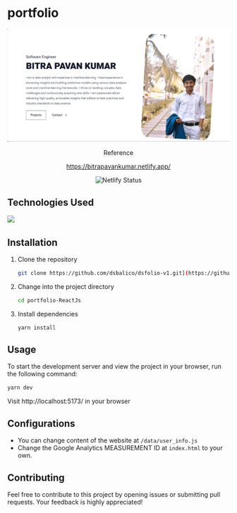 
# portfolio

<center>
    <img src="/public/cover.png
    " alt="Reactfolio" />
</center>

<center>

Reference

https://bitrapavankumar.netlify.app/

<img  src="https://api.netlify.com/api/v1/badges/17df56e3-143c-484d-a3c3-e1fb35a734dd/deploy-status"  alt="Netlify Status"/>

</center>

## Technologies Used
<img  src="https://skillicons.dev/icons?i=html,css,react,tailwind,netlify&perline=7"/>

## Installation
1. Clone the repository
    ```bash 
    git clone https://github.com/dsbalico/dsfolio-v1.git](https://github.com/srinivaspavan73/portfolio.git
    ```
2. Change into the project directory
    ```bash
    cd portfolio-ReactJs
    ```
3. Install dependencies
    ```bash
    yarn install 
    ```

## Usage
To start the development server and view the project in your browser, run the following command:
```bash
yarn dev
```
Visit http://localhost:5173/ in your browser

## Configurations
- You can change content of the website at `/data/user_info.js`
- Change the Google Analytics MEASUREMENT ID at `index.html` to your own.

## Contributing
Feel free to contribute to this project by opening issues or submitting pull requests. Your feedback is highly appreciated!
